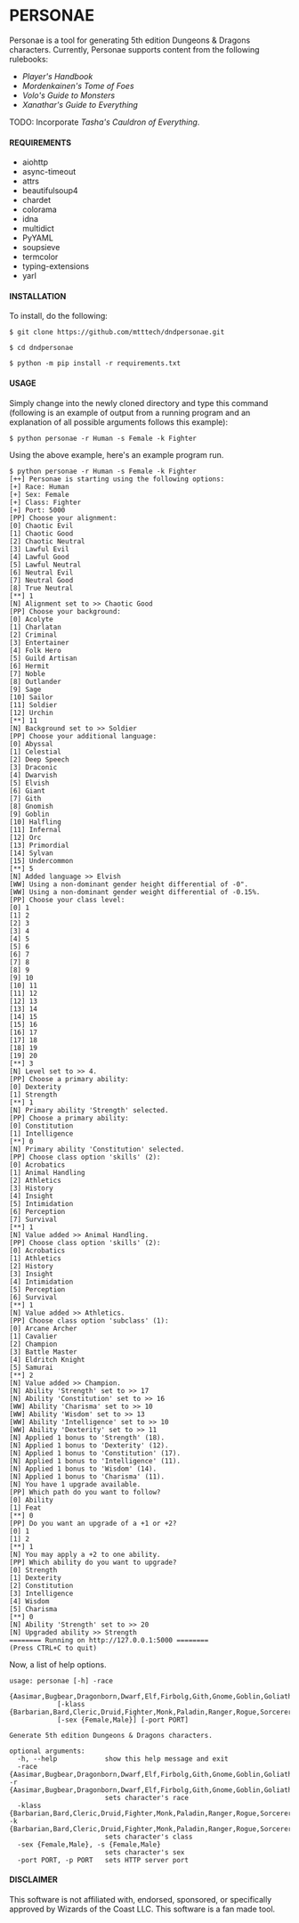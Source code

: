 # PERSONAE


Personae is a tool for generating 5th edition Dungeons & Dragons characters. Currently, Personae supports content from the following rulebooks:

  * *Player's Handbook*
  * *Mordenkainen's Tome of Foes*
  * *Volo's Guide to Monsters*
  * *Xanathar's Guide to Everything*

TODO: Incorporate *Tasha's Cauldron of Everything*.


#### REQUIREMENTS

  * aiohttp
  * async-timeout
  * attrs
  * beautifulsoup4
  * chardet
  * colorama
  * idna
  * multidict
  * PyYAML
  * soupsieve
  * termcolor
  * typing-extensions
  * yarl


#### INSTALLATION

To install, do the following:

```
$ git clone https://github.com/mtttech/dndpersonae.git

$ cd dndpersonae

$ python -m pip install -r requirements.txt
```


#### USAGE

Simply change into the newly cloned directory and type this command (following is an example of output from a running program and an explanation of all possible arguments follows this example):

```$ python personae -r Human -s Female -k Fighter```

Using the above example, here's an example program run.

```
$ python personae -r Human -s Female -k Fighter
[++] Personae is starting using the following options:
[+] Race: Human
[+] Sex: Female
[+] Class: Fighter
[+] Port: 5000
[PP] Choose your alignment:
[0] Chaotic Evil
[1] Chaotic Good
[2] Chaotic Neutral
[3] Lawful Evil
[4] Lawful Good
[5] Lawful Neutral
[6] Neutral Evil
[7] Neutral Good
[8] True Neutral
[**] 1
[N] Alignment set to >> Chaotic Good
[PP] Choose your background:
[0] Acolyte
[1] Charlatan
[2] Criminal
[3] Entertainer
[4] Folk Hero
[5] Guild Artisan
[6] Hermit
[7] Noble
[8] Outlander
[9] Sage
[10] Sailor
[11] Soldier
[12] Urchin
[**] 11
[N] Background set to >> Soldier
[PP] Choose your additional language:
[0] Abyssal
[1] Celestial
[2] Deep Speech
[3] Draconic
[4] Dwarvish
[5] Elvish
[6] Giant
[7] Gith
[8] Gnomish
[9] Goblin
[10] Halfling
[11] Infernal
[12] Orc
[13] Primordial
[14] Sylvan
[15] Undercommon
[**] 5
[N] Added language >> Elvish
[WW] Using a non-dominant gender height differential of -0".
[WW] Using a non-dominant gender weight differential of -0.15%.
[PP] Choose your class level:
[0] 1
[1] 2
[2] 3
[3] 4
[4] 5
[5] 6
[6] 7
[7] 8
[8] 9
[9] 10
[10] 11
[11] 12
[12] 13
[13] 14
[14] 15
[15] 16
[16] 17
[17] 18
[18] 19
[19] 20
[**] 3
[N] Level set to >> 4.
[PP] Choose a primary ability:
[0] Dexterity
[1] Strength
[**] 1
[N] Primary ability 'Strength' selected.
[PP] Choose a primary ability:
[0] Constitution
[1] Intelligence
[**] 0
[N] Primary ability 'Constitution' selected.
[PP] Choose class option 'skills' (2):
[0] Acrobatics
[1] Animal Handling
[2] Athletics
[3] History
[4] Insight
[5] Intimidation
[6] Perception
[7] Survival
[**] 1
[N] Value added >> Animal Handling.
[PP] Choose class option 'skills' (2):
[0] Acrobatics
[1] Athletics
[2] History
[3] Insight
[4] Intimidation
[5] Perception
[6] Survival
[**] 1
[N] Value added >> Athletics.
[PP] Choose class option 'subclass' (1):
[0] Arcane Archer
[1] Cavalier
[2] Champion
[3] Battle Master
[4] Eldritch Knight
[5] Samurai
[**] 2
[N] Value added >> Champion.
[N] Ability 'Strength' set to >> 17
[N] Ability 'Constitution' set to >> 16
[WW] Ability 'Charisma' set to >> 10
[WW] Ability 'Wisdom' set to >> 13
[WW] Ability 'Intelligence' set to >> 10
[WW] Ability 'Dexterity' set to >> 11
[N] Applied 1 bonus to 'Strength' (18).
[N] Applied 1 bonus to 'Dexterity' (12).
[N] Applied 1 bonus to 'Constitution' (17).
[N] Applied 1 bonus to 'Intelligence' (11).
[N] Applied 1 bonus to 'Wisdom' (14).
[N] Applied 1 bonus to 'Charisma' (11).
[N] You have 1 upgrade available.
[PP] Which path do you want to follow?
[0] Ability
[1] Feat
[**] 0
[PP] Do you want an upgrade of a +1 or +2?
[0] 1
[1] 2
[**] 1
[N] You may apply a +2 to one ability.
[PP] Which ability do you want to upgrade?
[0] Strength
[1] Dexterity
[2] Constitution
[3] Intelligence
[4] Wisdom
[5] Charisma
[**] 0
[N] Ability 'Strength' set to >> 20
[N] Upgraded ability >> Strength
======== Running on http://127.0.0.1:5000 ========
(Press CTRL+C to quit)
```

Now, a list of help options.

```
usage: personae [-h] -race
            {Aasimar,Bugbear,Dragonborn,Dwarf,Elf,Firbolg,Gith,Gnome,Goblin,Goliath,HalfElf,HalfOrc,Halfling,Hobgoblin,Human,Kenku,Kobold,Lizardfolk,Orc,Tabaxi,Tiefling,Triton,Yuanti}
            [-klass {Barbarian,Bard,Cleric,Druid,Fighter,Monk,Paladin,Ranger,Rogue,Sorcerer,Warlock,Wizard}]
            [-sex {Female,Male}] [-port PORT]

Generate 5th edition Dungeons & Dragons characters.

optional arguments:
  -h, --help            show this help message and exit
  -race {Aasimar,Bugbear,Dragonborn,Dwarf,Elf,Firbolg,Gith,Gnome,Goblin,Goliath,HalfElf,HalfOrc,Halfling,Hobgoblin,Human,Kenku,Kobold,Lizardfolk,Orc,Tabaxi,Tiefling,Triton,Yuanti}, -r {Aasimar,Bugbear,Dragonborn,Dwarf,Elf,Firbolg,Gith,Gnome,Goblin,Goliath,HalfElf,HalfOrc,Halfling,Hobgoblin,Human,Kenku,Kobold,Lizardfolk,Orc,Tabaxi,Tiefling,Triton,Yuanti}
                        sets character's race
  -klass {Barbarian,Bard,Cleric,Druid,Fighter,Monk,Paladin,Ranger,Rogue,Sorcerer,Warlock,Wizard}, -k {Barbarian,Bard,Cleric,Druid,Fighter,Monk,Paladin,Ranger,Rogue,Sorcerer,Warlock,Wizard}
                        sets character's class
  -sex {Female,Male}, -s {Female,Male}
                        sets character's sex
  -port PORT, -p PORT   sets HTTP server port
```


#### DISCLAIMER

This software is not affiliated with, endorsed, sponsored, or specifically approved
by Wizards of the Coast LLC. This software is a fan made tool.
